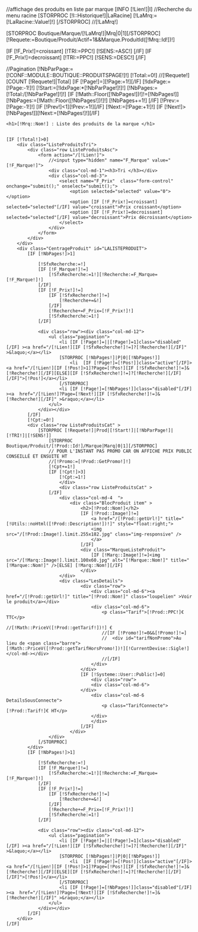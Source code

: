 //affichage des produits en liste par marque
[INFO [!Lien!]|I]
//Recherche du menu racine
[STORPROC [!I::Historique!]|LaRacine]
	[!LaMrq:=[!LaRacine::Value!]!]
[/STORPROC]
//[!LaMrq!]


[STORPROC Boutique/Marque/[!LaMrq!]|Mrq|0|1][/STORPROC]
[!Requete:=Boutique/Produit/Actif=1&&Marque.ProduitId([!Mrq::Id!])!]

[IF [!F_Prix!]=croissant]
	[!TRI:=PPC!]
	[!SENS:=ASC!]
[/IF]
[IF [!F_Prix!]=decroissant]
	[!TRI:=PPC!]
	[!SENS:=DESC!]
[/IF]

//Pagination
[!NbParPage:=[!CONF::MODULE::BOUTIQUE::PRODUITSPAGE!]!]
[!Total:=0!]
//[!Requete!]
[COUNT [!Requete!]|Total]
[IF [!Page!]=][!Page:=1!][/IF]
[!IdxPage:=[!Page:-1!]!]
[!Start:=[!IdxPage:*[!NbParPage!]!]!]
[!NbPages:=[!Total:/[!NbParPage!]!]!]
[IF [!Math::Floor([!NbPages!])!]!=[!NbPages!]]
	[!NbPages:=[!Math::Floor([!NbPages!])!]!]
	[!NbPages+=1!]
[/IF]
[!Prev:=[!Page:-1!]!]
[IF [!Prev!]<1][!Prev:=1!][/IF]
[!Next:=[!Page:+1!]!]
[IF [!Next!]>[!NbPages!]][!Next:=[!NbPages!]!][/IF]

<div class="container">
	
	<h1>[!Mrq::Nom!] : Liste des produits de la marque </h1>


	[IF [!Total!]>0]
		<div class="ListeProduitsTri">
			<div class="row ListeProduitsAsc">
				<form action="/[!Lien!]">
					//<input type="hidden" name="F_Marque" value="[!F_Marque!]">	
					<div class="col-md-1"><h3>Tri </h3></div>
					<div class="col-md-3">
						<select name="F_Prix"  class="form-control"  onchange="submit();" onselect="submit();">
							<option selected="selected" value="0"></option>
							<option [IF [!F_Prix!]=croissant] selected="selected"[/IF] value="croissant">Prix croissant</option>
							<option [IF [!F_Prix!]=decroissant] selected="selected"[/IF] value="decroissant">Prix décroissant</option>
						</select>
					</div>
				</form>
			</div>
		</div>
		<div class="CentrageProduit" id="LALISTEPRODUIT">
			[IF [!NbPages!]>1]
	
				[!SfxRecherche:=!]
				[IF [!F_Marque!]!=]
					[!SfxRecherche:=1!][!Recherche:=F_Marque=[!F_Marque!]!]
				[/IF]
				[IF [!F_Prix!]!=]
					[IF [!SfxRecherche!]!=]
						[!Recherche+=&!]
					[/IF]
					[!Recherche+=F_Prix=[!F_Prix!]!]
					[!SfxRecherche:=1!]
				[/IF]
	
				<div class="row"><div class="col-md-12">
					<ul class="pagination">
						<li [IF [!Page!]=||[!Page!]=1]class="disabled"[/IF] ><a href="/[!Lien!][IF [!SfxRecherche!]!=]?[!Recherche!][/IF]" >&laquo;</a></li>
						[STORPROC [!NbPages!]|P|0|[!NbPages!]]
							<li  [IF [!Page!]=[!Pos!]]class="active"[/IF]><a href="/[!Lien!][IF [!Pos!]>1]?Page=[!Pos!][IF [!SfxRecherche!]!=]&[!Recherche!][/IF][ELSE][IF [!SfxRecherche!]!=]?[!Recherche!][/IF][/IF]">[!Pos!]</a></li>
						[/STORPROC]
						<li [IF [!Page!]=[!NbPages!]]class="disabled"[/IF] ><a  href="/[!Lien!]?Page=[!Next!][IF [!SfxRecherche!]!=]&[!Recherche!][/IF]" >&raquo;</a></li>
					</ul>
				</div></div>
			[/IF]
			[!Cpt:=0!]
			<div class="row ListeProduitsCat" >
				[STORPROC [!Requete!]|Prod|[!Start!]|[!NbParPage!]|[!TRI!]|[!SENS!]]
					[STORPROC Boutique/Produit/[!Prod::Id!]/Marque|Marq|0|1][/STORPROC]
					// POUR L'INSTANT PAS PROMO CAR ON AFFICHE PRIX PUBLIC CONSEILLÉ ET ENSUITE HT 
					//[!Promo:=[!Prod::GetPromo!]!]
					[!Cpt+=1!]
					[IF [!Cpt!]>3]			
						[!Cpt:=1!]
						</div>
						<div class="row ListeProduitsCat" >
					[/IF]
						<div class="col-md-4  ">
							<div class="BlocProduit item" >
								<h2>[!Prod::Nom!]</h2>
								[IF [!Prod::Image!]!=]
									<a href="/[!Prod::getUrl!]" title="[!Utils::noHtml([!Prod::Description!])!]" style="float:right;">
									<img src="/[!Prod::Image!].limit.255x182.jpg" class="img-responsive" />
									</a>
								[/IF]
								<div class="MarqueListeProduit">
									[IF [!Marq::Image!]!=]<img src="/[!Marq::Image!].limit.100x60.jpg" alt="[!Marque::Nom!]" title="[!Marque::Nom!]" />[ELSE] [!Marq::Nom!][/IF]
								</div>
						</div>
						<div class="LesDetails">
								<div class="row">
									<div class="col-md-6"><a href="/[!Prod::getUrl!]" title="[!Prod::Nom!]" class="loupelien" >Voir le produit</a></div>
									<div class="col-md-6">
										<p class="Tarif">[!Prod::PPC!]€ TTC</p>
										//[!Math::PriceV([!Prod::getTarif!])!] €
										//[IF [!Promo!]!=0&&[!Promo!]!=]
										//  <div id="tarifNonPromo">Au lieu de <span class="barre">[!Math::PriceV([!Prod::getTarifHorsPromo!])!][!CurrentDevise::Sigle!]</col-md-></div>
										//[/IF]
									</div>
								</div>
								[IF [!Systeme::User::Public!]=0]
									<div class="row">
									<div class="col-md-6">
								</div>
									<div class="col-md-6 DetailsSousConnecte">
										<p class="TarifConnecte">[!Prod::Tarif!]€ HT</p>
									</div>
									</div>
								[/IF]
							</div>
					</div>
				[/STORPROC]
			</div>
			[IF [!NbPages!]>1]
	
				[!SfxRecherche:=!]
				[IF [!F_Marque!]!=]
					[!SfxRecherche:=1!][!Recherche:=F_Marque=[!F_Marque!]!]
				[/IF]
				[IF [!F_Prix!]!=]
					[IF [!SfxRecherche!]!=]
						[!Recherche+=&!]
					[/IF]
					[!Recherche+=F_Prix=[!F_Prix!]!]
					[!SfxRecherche:=1!]
				[/IF]
	
				<div class="row"><div class="col-md-12">
					<ul class="pagination">
						<li [IF [!Page!]=||[!Page!]=1]class="disabled"[/IF] ><a href="/[!Lien!][IF [!SfxRecherche!]!=]?[!Recherche!][/IF]" >&laquo;</a></li>
						[STORPROC [!NbPages!]|P|0|[!NbPages!]]
							<li  [IF [!Page!]=[!Pos!]]class="active"[/IF]><a href="/[!Lien!][IF [!Pos!]>1]?Page=[!Pos!][IF [!SfxRecherche!]!=]&[!Recherche!][/IF][ELSE][IF [!SfxRecherche!]!=]?[!Recherche!][/IF][/IF]">[!Pos!]</a></li>
						[/STORPROC]
						<li [IF [!Page!]=[!NbPages!]]class="disabled"[/IF] ><a  href="/[!Lien!]?Page=[!Next!][IF [!SfxRecherche!]!=]&[!Recherche!][/IF]" >&raquo;</a></li>
					</ul>
				</div></div>
			[/IF]
		</div>
	[/IF]
</div>